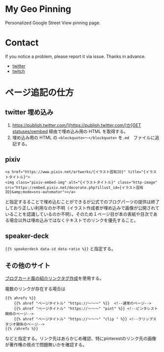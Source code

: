 # My Geo Pinning

Personalized Google Street View pinning page.

# Contact

If you notice a problem, please report it via issue. Thanks in advance.

- [twitter](https://twitter.com/nanjakorewa)
- [twitch](https://www.twitch.tv/nanjakorewa)


# ページ追記の仕方

## twitter 埋め込み

1. [https://publish.twitter.com/](https://publish.twitter.com/)か[GET statuses/oembed](https://developer.twitter.com/en/docs/twitter-api/v1/tweets/post-and-engage/api-reference/get-statuses-oembed) 経由で埋め込み用の HTML を取得する。
2. 埋め込み用の HTML の `<blockquote>〜</blockquote>` を`.md`　ファイルに追記する。

## pixiv

```
<a href="https://www.pixiv.net/artworks/{イラスト固有ID}" title="{イラストタイトル}">
<img class="pixiv-embed-img" alt="{イラストタイトル}" class="http-image" src="https://embed.pixiv.net/decorate.php?illust_id={イラスト固有ID}&amp;mode=sns-automator"></a>
```

と指定するることで埋め込むことができるが公式でのブログパーツの提供は終了しており正しい利用なのか不明（イラスト作成者が埋め込みで画像が公開されていることを認識しているのか不明）。そのため１ページ目が本の表紙や目次である場合以外は埋め込みではなくテキストでのリンクを優先すること。

## speaker-deck

`{{% speakerdeck data-id data-ratio %}}` と指定する。

## その他のサイト

[ブログカード風の紹介リンクタグ作成](https://matsmoto.jp/tool/link-001/)を使用する。

複数のリンクが存在する場合は

```
{{% ahrefs %}}
    {{% ahref "ページタイトル" "https://〜〜〜" %}}  <!--通常のページ-->
    {{% ahref "ページタイトル" "https://〜〜〜" "pint" %}} <!--ピンタレスト関係のページ-->
    {{% ahref "ページタイトル" "https://〜〜〜" "clip " %}} <!--クリップスタジオ関係のページ-->
{{% /ahrefs %}}
```

などと指定する。リンク先はあらかじめ確認、特にpinterestのリンク先の画像が著作権の視点で問題無いかを確認する。
